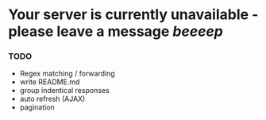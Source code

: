 # Your server is currently unavailable - please leave a message *beeeep*

### TODO
- Regex matching / forwarding
- write README.md
- group indentical responses
- auto refresh (AJAX)
- pagination